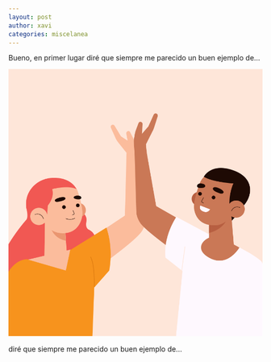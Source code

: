 ```yaml
---
layout: post
author: xavi
categories: miscelanea
---
```


Bueno, en primer lugar diré que siempre me parecido un buen ejemplo de...

<img src="/assets/img/posts/basicos-sass.png"/>

 diré que siempre me parecido un buen ejemplo de...